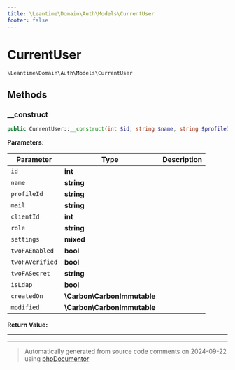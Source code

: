 ```yaml
---
title: \Leantime\Domain\Auth\Models\CurrentUser
footer: false
---
```


# CurrentUser




`\Leantime\Domain\Auth\Models\CurrentUser`




## Methods

### __construct



```php
public CurrentUser::__construct(int $id, string $name, string $profileId, string $mail, int $clientId, string $role, mixed $settings, bool $twoFAEnabled, bool $twoFAVerified, string $twoFASecret, bool $isLdap, \Carbon\CarbonImmutable $createdOn, \Carbon\CarbonImmutable $modified): mixed
```








**Parameters:**

| Parameter | Type | Description |
|-----------|------|-------------|
| `id` | **int** |  |
| `name` | **string** |  |
| `profileId` | **string** |  |
| `mail` | **string** |  |
| `clientId` | **int** |  |
| `role` | **string** |  |
| `settings` | **mixed** |  |
| `twoFAEnabled` | **bool** |  |
| `twoFAVerified` | **bool** |  |
| `twoFASecret` | **string** |  |
| `isLdap` | **bool** |  |
| `createdOn` | **\Carbon\CarbonImmutable** |  |
| `modified` | **\Carbon\CarbonImmutable** |  |


**Return Value:**





---


---
> Automatically generated from source code comments on 2024-09-22 using [phpDocumentor](http://www.phpdoc.org/)
